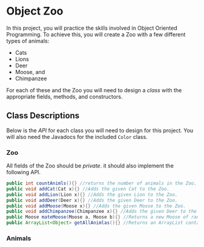# Object Zoo

In this project, you will practice the skills involved in Object Oriented Programming.
To achieve this, you will create a Zoo with a few different types of animals:

* Cats
* Lions
* Deer
* Moose, and
* Chimpanzee

For each of these and the Zoo you will need to design a _class_ with the appropriate
fields, methods, and constructors.

## Class Descriptions

Below is the _API_ for each class you will need to design for this project.
You will also need the Javadocs for the included `Color` class.

### Zoo
All fields of the Zoo should be _private_. it should also implement the 
following API.

```java
public int countAnimls(){} //returns the number of animals in the Zoo.
public void addCat(Cat x){} //Adds the given Cat to the Zoo.
public void addLion(Lion x){} //Adds the given Lion to the Zoo.
public void addDeer(Deer x){} //Adds the given Deer to the Zoo.
public void addMoose(Moose x){} //Adds the given Moose to the Zoo.
public void addChimpanzee(Chimpanzee x){} //Adds the given Deer to the Zoo.
public Moose mateMoose(Moose a, Moose b){} //Returns a new Moose of random sex and a Color the average of the two parent Moose.
public ArrayList<Object> getAllAnimlas(){} //Returns an ArrayList containing all the animals in the Zoo.
```

### Animals

